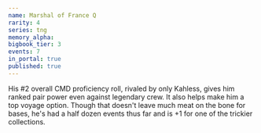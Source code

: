 ```yaml
---
name: Marshal of France Q
rarity: 4
series: tng
memory_alpha:
bigbook_tier: 3
events: 7
in_portal: true
published: true
---
```


His #2 overall CMD proficiency roll, rivaled by only Kahless, gives him ranked pair power even against legendary crew. It also helps make him a top voyage option. Though that doesn't leave much meat on the bone for bases, he's had a half dozen events thus far and is +1 for one of the trickier collections.
